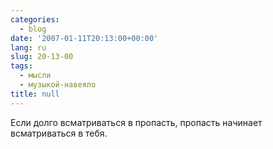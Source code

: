 ```yaml
---
categories:
  - blog
date: '2007-01-11T20:13:00+00:00'
lang: ru
slug: 20-13-00
tags:
  - мысли
  - музыкой-навеяло
title: null
---
```




Если долго всматриваться в пропасть, пропасть начинает всматриваться в тебя.
